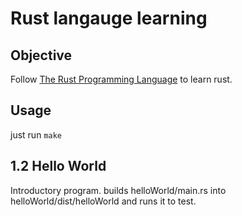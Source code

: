 
# Rust langauge learning

## Objective

Follow [The Rust Programming Language](https://doc.rust-lang.org/book/) to learn rust.

## Usage

just run ```make```

## 1.2 Hello World

Introductory program. builds helloWorld/main.rs into helloWorld/dist/helloWorld and runs it to test.
